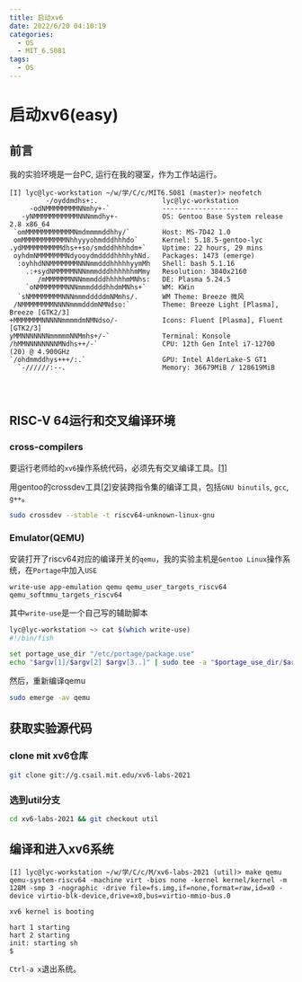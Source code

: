 ```yaml
---
title: 启动xv6
date: 2022/6/20 04:10:19
categories:
  - OS
  - MIT_6.S081
tags:
  - OS
---
```

# 启动xv6(easy)

## 前言

我的实验环境是一台PC, 运行在我的寝室，作为工作站运行。

```
[I] lyc@lyc-workstation ~/w/学/C/c/MIT6.S081 (master)> neofetch
         -/oyddmdhs+:.                lyc@lyc-workstation
     -odNMMMMMMMMNNmhy+-`             -------------------
   -yNMMMMMMMMMMMNNNmmdhy+-           OS: Gentoo Base System release 2.8 x86_64
 `omMMMMMMMMMMMMNmdmmmmddhhy/`        Host: MS-7D42 1.0
 omMMMMMMMMMMMNhhyyyohmdddhhhdo`      Kernel: 5.18.5-gentoo-lyc
.ydMMMMMMMMMMdhs++so/smdddhhhhdm+`    Uptime: 22 hours, 29 mins
 oyhdmNMMMMMMMNdyooydmddddhhhhyhNd.   Packages: 1473 (emerge)
  :oyhhdNNMMMMMMMNNNmmdddhhhhhyymMh   Shell: bash 5.1.16
    .:+sydNMMMMMNNNmmmdddhhhhhhmMmy   Resolution: 3840x2160
       /mMMMMMMNNNmmmdddhhhhhmMNhs:   DE: Plasma 5.24.5
    `oNMMMMMMMNNNmmmddddhhdmMNhs+`    WM: KWin
  `sNMMMMMMMMNNNmmmdddddmNMmhs/.      WM Theme: Breeze 微风
 /NMMMMMMMMNNNNmmmdddmNMNdso:`        Theme: Breeze Light [Plasma], Breeze [GTK2/3]
+MMMMMMMNNNNNmmmmdmNMNdso/-           Icons: Fluent [Plasma], Fluent [GTK2/3]
yMMNNNNNNNmmmmmNNMmhs+/-`             Terminal: Konsole
/hMMNNNNNNNNMNdhs++/-`                CPU: 12th Gen Intel i7-12700 (20) @ 4.900GHz
`/ohdmmddhys+++/:.`                   GPU: Intel AlderLake-S GT1
  `-//////:--.                        Memory: 36679MiB / 128619MiB




```


## RISC-V 64运行和交叉编译环境

### cross-compilers

要运行老师给的`xv6`操作系统代码，必须先有交叉编译工具。[[1]](https://pdos.csail.mit.edu/6.828/2021/tools.html)

用gentoo的crossdev工具[[2]](https://wiki.gentoo.org/wiki/Cross_build_environment)安装跨指令集的编译工具，包括`GNU binutils`, `gcc`, `g++`。

```bash
sudo crossdev --stable -t riscv64-unknown-linux-gnu
```

### Emulator(QEMU)

安装打开了riscv64对应的编译开关的`qemu`，我的实验主机是`Gentoo Linux`操作系统，在`Portage`中加入`USE`

```
write-use app-emulation qemu qemu_user_targets_riscv64 qemu_softmmu_targets_riscv64
```

其中`write-use`是一个自己写的辅助脚本

```bash
lyc@lyc-workstation ~> cat $(which write-use)
#!/bin/fish

set portage_use_dir "/etc/portage/package.use"
echo "$argv[1]/$argv[2] $argv[3..]" | sudo tee -a "$portage_use_dir/$argv[1]"
```

然后，重新编译qemu

```bash
sudo emerge -av qemu
```


## 获取实验源代码

### clone mit xv6仓库

```bash
git clone git://g.csail.mit.edu/xv6-labs-2021
```


### 选到util分支

```bash
cd xv6-labs-2021 && git checkout util
```




## 编译和进入xv6系统


```
[I] lyc@lyc-workstation ~/w/学/C/c/M/xv6-labs-2021 (util)> make qemu
qemu-system-riscv64 -machine virt -bios none -kernel kernel/kernel -m 128M -smp 3 -nographic -drive file=fs.img,if=none,format=raw,id=x0 -device virtio-blk-device,drive=x0,bus=virtio-mmio-bus.0

xv6 kernel is booting

hart 1 starting
hart 2 starting
init: starting sh
$

```



`Ctrl-a x`退出系统。